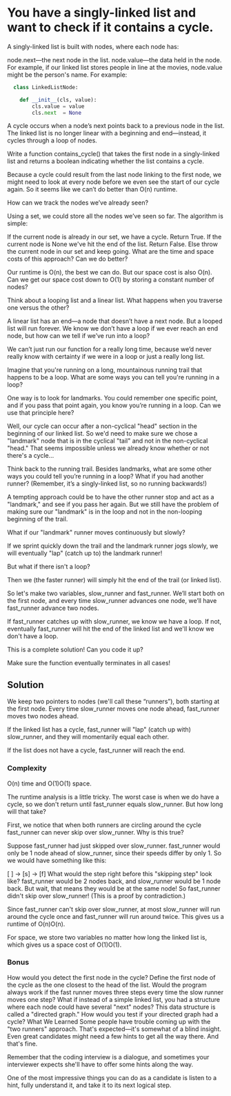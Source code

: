 # You have a singly-linked list and want to check if it contains a cycle.

A singly-linked list is built with nodes, where each node has:

node.next—the next node in the list. node.value—the data held in the node. For example, if our linked list stores people
in line at the movies, node.value might be the person's name. For example:

``` python
  class LinkedListNode:

    def __init__(cls, value):
        cls.value = value
        cls.next  = None
```

A cycle occurs when a node’s next points back to a previous node in the list. The linked list is no longer linear with a
beginning and end—instead, it cycles through a loop of nodes.

Write a function contains_cycle() that takes the first node in a singly-linked list and returns a boolean indicating
whether the list contains a cycle.

Because a cycle could result from the last node linking to the first node, we might need to look at every node before we
even see the start of our cycle again. So it seems like we can’t do better than O(n) runtime.

How can we track the nodes we’ve already seen?

Using a set, we could store all the nodes we’ve seen so far. The algorithm is simple:

If the current node is already in our set, we have a cycle. Return True. If the current node is None we've hit the end
of the list. Return False. Else throw the current node in our set and keep going. What are the time and space costs of
this approach? Can we do better?

Our runtime is O(n), the best we can do. But our space cost is also O(n). Can we get our space cost down to O(1) by
storing a constant number of nodes?

Think about a looping list and a linear list. What happens when you traverse one versus the other?

A linear list has an end—a node that doesn’t have a next node. But a looped list will run forever. We know we don’t have
a loop if we ever reach an end node, but how can we tell if we’ve run into a loop?

We can’t just run our function for a really long time, because we’d never really know with certainty if we were in a
loop or just a really long list.

Imagine that you're running on a long, mountainous running trail that happens to be a loop. What are some ways you can
tell you're running in a loop?

One way is to look for landmarks. You could remember one specific point, and if you pass that point again, you know
you’re running in a loop. Can we use that principle here?

Well, our cycle can occur after a non-cyclical "head" section in the beginning of our linked list. So we'd need to make
sure we chose a "landmark" node that is in the cyclical "tail" and not in the non-cyclical "head." That seems impossible
unless we already know whether or not there's a cycle...

Think back to the running trail. Besides landmarks, what are some other ways you could tell you’re running in a loop?
What if you had another runner? (Remember, it’s a singly-linked list, so no running backwards!)

A tempting approach could be to have the other runner stop and act as a "landmark," and see if you pass her again. But
we still have the problem of making sure our "landmark" is in the loop and not in the non-looping beginning of the
trail.

What if our "landmark" runner moves continuously but slowly?

If we sprint quickly down the trail and the landmark runner jogs slowly, we will eventually "lap" (catch up to) the
landmark runner!

But what if there isn't a loop?

Then we (the faster runner) will simply hit the end of the trail (or linked list).

So let's make two variables, slow_runner and fast_runner. We’ll start both on the first node, and every time slow_runner
advances one node, we’ll have fast_runner advance two nodes.

If fast_runner catches up with slow_runner, we know we have a loop. If not, eventually fast_runner will hit the end of
the linked list and we'll know we don't have a loop.

This is a complete solution! Can you code it up?

Make sure the function eventually terminates in all cases!

## Solution

We keep two pointers to nodes (we'll call these “runners”), both starting at the first node. Every time slow_runner
moves one node ahead, fast_runner moves two nodes ahead.

If the linked list has a cycle, fast_runner will "lap" (catch up with) slow_runner, and they will momentarily equal each
other.

If the list does not have a cycle, fast_runner will reach the end.

### Complexity

O(n) time and O(1)O(1) space.

The runtime analysis is a little tricky. The worst case is when we do have a cycle, so we don't return until fast_runner
equals slow_runner. But how long will that take?

First, we notice that when both runners are circling around the cycle fast_runner can never skip over slow_runner. Why
is this true?

Suppose fast_runner had just skipped over slow_runner. fast_runner would only be 1 node ahead of slow_runner, since
their speeds differ by only 1. So we would have something like this:

[ ] -> [s] -> [f]
What would the step right before this "skipping step" look like? fast_runner would be 2 nodes back, and slow_runner
would be 1 node back. But wait, that means they would be at the same node! So fast_runner didn't skip over
slow_runner! (This is a proof by contradiction.)

Since fast_runner can't skip over slow_runner, at most slow_runner will run around the cycle once and fast_runner will
run around twice. This gives us a runtime of O(n)O(n).

For space, we store two variables no matter how long the linked list is, which gives us a space cost of O(1)O(1).

### Bonus

How would you detect the first node in the cycle? Define the first node of the cycle as the one closest to the head of
the list. Would the program always work if the fast runner moves three steps every time the slow runner moves one step?
What if instead of a simple linked list, you had a structure where each node could have several "next" nodes? This data
structure is called a "directed graph." How would you test if your directed graph had a cycle? What We Learned Some
people have trouble coming up with the "two runners" approach. That's expected—it's somewhat of a blind insight. Even
great candidates might need a few hints to get all the way there. And that's fine.

Remember that the coding interview is a dialogue, and sometimes your interviewer expects she'll have to offer some hints
along the way.

One of the most impressive things you can do as a candidate is listen to a hint, fully understand it, and take it to its
next logical step.
